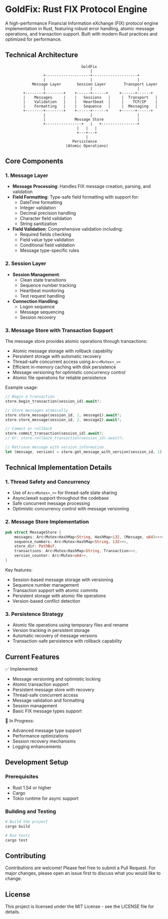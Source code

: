 # GoldFix: Rust FIX Protocol Engine

A high-performance Financial Information eXchange (FIX) protocol engine implementation in Rust, featuring robust error handling, atomic message operations, and transaction support. Built with modern Rust practices and optimized for performance.

## Technical Architecture

```
                                  GoldFix
                                      |
                 +--------------------+--------------------+
                 |                    |                    |
            Message Layer       Session Layer        Transport Layer
                 |                    |                    |
        +--------+--------+    +------+------+     +------+------+
        |    Messages     |    |   Sessions   |     |  Transport   |
        |    Validation   |    |   Heartbeat  |     |    TCP/IP    |
        |    Formatting   |    |   Sequence   |     |  Messaging   |
        +--------+--------+    +------+------+     +------+------+
                 |                    |                    |
                 |             Message Store               |
                 +----------------+   |   +----------------+
                                |   |   |
                                +---+---+
                                    |
                              Persistence
                           (Atomic Operations)
```

## Core Components

### 1. Message Layer
- **Message Processing**: Handles FIX message creation, parsing, and validation
- **Field Formatting**: Type-safe field formatting with support for:
  - DateTime formatting
  - Integer validation
  - Decimal precision handling
  - Character field validation
  - String sanitization
- **Field Validation**: Comprehensive validation including:
  - Required fields checking
  - Field value type validation
  - Conditional field validation
  - Message type-specific rules

### 2. Session Layer
- **Session Management**: 
  - Clean state transitions
  - Sequence number tracking
  - Heartbeat monitoring
  - Test request handling
- **Connection Handling**:
  - Logon sequence
  - Message sequencing
  - Session recovery

### 3. Message Store with Transaction Support
The message store provides atomic operations through transactions:
- Atomic message storage with rollback capability
- Persistent storage with automatic recovery
- Thread-safe concurrent access using `Arc<Mutex<_>>`
- Efficient in-memory caching with disk persistence
- Message versioning for optimistic concurrency control
- Atomic file operations for reliable persistence

Example usage:
```rust
// Begin a transaction
store.begin_transaction(session_id).await?;

// Store messages atomically
store.store_message(session_id, 1, message1).await?;
store.store_message(session_id, 2, message2).await?;

// Commit or rollback
store.commit_transaction(session_id).await?;
// Or: store.rollback_transaction(session_id).await?;

// Retrieve message with version information
let (message, version) = store.get_message_with_version(session_id, 1).await?.unwrap();
```

## Technical Implementation Details

### 1. Thread Safety and Concurrency
- Use of `Arc<Mutex<_>>` for thread-safe state sharing
- Async/await support throughout the codebase
- Safe concurrent message processing
- Optimistic concurrency control with message versioning

### 2. Message Store Implementation
```rust
pub struct MessageStore {
    messages: Arc<Mutex<HashMap<String, HashMap<i32, (Message, u64)>>>>,
    sequence_numbers: Arc<Mutex<HashMap<String, i32>>>,
    store_dir: PathBuf,
    transactions: Arc<Mutex<HashMap<String, Transaction>>>,
    version_counter: Arc<Mutex<u64>>,
}
```

Key features:
- Session-based message storage with versioning
- Sequence number management
- Transaction support with atomic commits
- Persistent storage with atomic file operations
- Version-based conflict detection

### 3. Persistence Strategy
- Atomic file operations using temporary files and rename
- Version tracking in persistent storage
- Automatic recovery of message versions
- Transaction-safe persistence with rollback capability

## Current Features
✅ Implemented:
- Message versioning and optimistic locking
- Atomic transaction support
- Persistent message store with recovery
- Thread-safe concurrent access
- Message validation and formatting
- Session management
- Basic FIX message types support

🔄 In Progress:
- Advanced message type support
- Performance optimizations
- Session recovery mechanisms
- Logging enhancements

## Development Setup

### Prerequisites
- Rust 1.54 or higher
- Cargo
- Tokio runtime for async support

### Building and Testing
```bash
# Build the project
cargo build

# Run tests
cargo test
```

## Contributing
Contributions are welcome! Please feel free to submit a Pull Request. For major changes, please open an issue first to discuss what you would like to change.

## License
This project is licensed under the MIT License - see the LICENSE file for details.